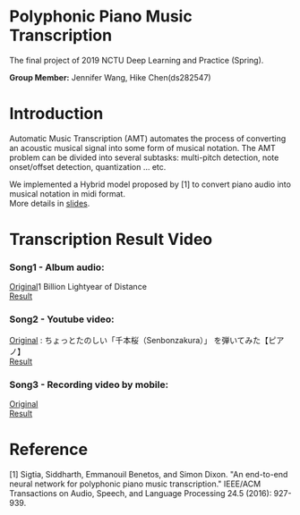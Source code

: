 # Polyphonic Piano Music Transcription
The final project of 2019 NCTU Deep Learning and Practice (Spring).

**Group Member:** Jennifer Wang, Hike Chen(ds282547)

# Introduction
Automatic Music Transcription (AMT) automates the process of converting an acoustic musical signal into some form of musical notation.
The AMT problem can be divided into several subtasks: multi-pitch detection, note onset/offset detection, quantization … etc.

We implemented a Hybrid model proposed by [1] to convert piano audio into musical notation in midi format. \
More details in [slides](https://github.com/ds282547/DLFinal/blob/main/slide/slide.pdf).

# Transcription Result Video

### Song1 - Album audio:
[Original](https://www.youtube.com/watch?v=xMvdcnKzSa4)1 Billion Lightyear of Distance \
[Result](https://www.youtube.com/watch?v=FnzoMzA9Dpg)
### Song2 - Youtube video:
[Original](https://www.youtube.com/watch?v=FnzoMzA9Dpg) : ちょっとたのしい「千本桜（Senbonzakura）」 を弾いてみた【ピアノ】\
[Result](https://www.youtube.com/watch?v=FnzoMzA9Dpg)
### Song3 - Recording video by mobile:
[Original](https://www.youtube.com/watch?v=C3I3JfmwBJk) \
[Result](https://www.youtube.com/watch?v=H8a9tebsHLo)

# Reference
[1] Sigtia, Siddharth, Emmanouil Benetos, and Simon Dixon. "An end-to-end neural network for polyphonic piano music transcription." IEEE/ACM Transactions on Audio, Speech, and Language Processing 24.5 (2016): 927-939.
